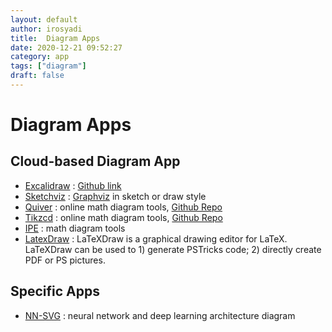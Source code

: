 ```yaml
---
layout: default
author: irosyadi
title:  Diagram Apps
date: 2020-12-21 09:52:27
category: app
tags: ["diagram"]
draft: false
---
```


# Diagram Apps

## Cloud-based Diagram App
- [Excalidraw](https://excalidraw.com/) : [Github link](https://github.com/excalidraw/excalidraw)
- [Sketchviz](https://sketchviz.com/new) : [Graphviz](https://www.graphviz.org/) in sketch or draw style
- [Quiver](https://q.uiver.app/) : online math diagram tools, [Github Repo](https://github.com/varkor/quiver)
- [Tikzcd](https://tikzcd.yichuanshen.de/) : online math diagram tools, [Github Repo](https://github.com/yishn/tikzcd-editor)
- [IPE](https://ipe.otfried.org/) : math diagram tools
- [LatexDraw](http://latexdraw.sourceforge.net/) : LaTeXDraw is a graphical drawing editor for LaTeX. LaTeXDraw can be used to 1) generate PSTricks code; 2) directly create PDF or PS pictures.

## Specific Apps
- [NN-SVG](https://alexlenail.me/NN-SVG/index.html) : neural network and deep learning architecture diagram